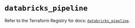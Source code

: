 # `databricks_pipeline`

Refer to the Terraform Registry for docs: [`databricks_pipeline`](https://registry.terraform.io/providers/databricks/databricks/1.36.1/docs/resources/pipeline).
